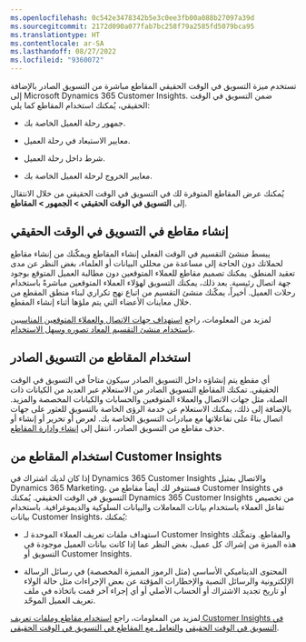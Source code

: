 ```yaml
---
ms.openlocfilehash: 0c542e3478342b5e3c0ee3fb00a088b27097a39d
ms.sourcegitcommit: 2172d090a077fab7bc258f79a2585fd5079bca95
ms.translationtype: HT
ms.contentlocale: ar-SA
ms.lasthandoff: 08/27/2022
ms.locfileid: "9360072"
---
```

تستخدم ميزة التسويق في الوقت الحقيقي المقاطع مباشرة من التسويق الصادر بالإضافة إلى Microsoft Dynamics 365 Customer Insights. ضمن التسويق في الوقت الحقيقي، يُمكنك استخدام المقاطع كما يلي:

-   جمهور رحلة العميل الخاصة بك.

-   معايير الاستبعاد في رحلة العميل.

-   شرط داخل رحلة العميل.

-   معايير الخروج لرحلة العميل الخاصة بك.

يُمكنك عرض المقاطع المتوفرة لك في التسويق في الوقت الحقيقي من خلال الانتقال إلى **التسويق في الوقت الحقيقي > الجمهور > المقاطع**.

## <a name="create-segments-in-real-time-marketing"></a>إنشاء مقاطع في التسويق في الوقت الحقيقي

يبسط منشئ التقسيم في الوقت الفعلي إنشاء المقاطع ويمكّنك من إنشاء مقاطع لحملاتك دون الحاجة إلى مساعدة من محللي البيانات أو العلماء، بغض النظر عن مدى تعقيد المنطق. يمكنك تصميم مقاطع للعملاء المتوقعين دون مطالبة العميل المتوقع بوجود جهة اتصال رئيسية. بعد ذلك، يمكنك التسويق لهؤلاء العملاء المتوقعين مباشرةً باستخدام رحلات العميل. أخيراً، يمكّنك منشئ التقسيم من اتباع نهج تكراري لبناء منطق المقطع من خلال معاينات الأعضاء التي يتم ملؤها أثناء إنشاء المقطع.

لمزيد من المعلومات، راجع [استهداف جهات الاتصال والعملاء المتوقعين المناسبين باستخدام منشئ التقسيم المعاد تصوره وسهل الاستخدام](/dynamics365-release-plan/2022wave1/marketing/dynamics365-marketing/target-right-contacts-leads-using-reimagined-easy-use-segmentation-builder/?azure-portal=true).

## <a name="use-segments-from-outbound-marketing"></a>استخدام المقاطع من التسويق الصادر

أي مقطع يتم إنشاؤه داخل التسويق الصادر سيكون متاحاً في التسويق في الوقت الحقيقي. تمكنك المقاطع التسويق الصادر من الاستعلام عبر العديد من الكيانات ذات الصلة، مثل جهات الاتصال والعملاء المتوقعين والحسابات والكيانات المخصصة والمزيد. بالإضافة إلى ذلك، يمكنك الاستعلام عن خدمة الرؤى الخاصة بالتسويق للعثور على جهات اتصال بناءً على تفاعلاتها مع مبادرات التسويق الخاصة بك. لعرض أو تحرير أو إنشاء أو حذف مقاطع من التسويق الصادر، انتقل إلى [إنشاء وإدارة المقاطع](/learn/modules/manage-emails-journey/5-create-manage-segments/?azure-portal=true).

## <a name="use-segments-from-customer-insights"></a>استخدام المقاطع من Customer Insights

إذا كان لديك اشتراك في Dynamics 365 Customer Insights والاتصال بمثيل Dynamics 365 Marketing، فستتوفر لك أيضاً مقاطع من Customer Insights في التسويق في الوقت الحقيقي. يُمكنك Dynamics 365 Customer Insights من تخصيص تفاعل العملاء باستخدام بيانات المعاملات والبيانات السلوكية والديموغرافية. باستخدام بيانات Customer Insights، يُمكنك:

-   استهداف ملفات تعريف العملاء الموحدة لـ Customer Insights والمقاطع. وتمكّنك هذه الميزة من إشراك كل عميل، بغض النظر عما إذا كانت بيانات العميل موجودة في التسويق أو Customer Insights.

-   المحتوى الديناميكي الأساسي (مثل الرموز المميزة المخصصة) في رسائل الرسالة الإلكترونية والرسائل النصية والإخطارات المؤقتة عن بعض الإجراءات مثل حالة الولاء أو تاريخ تجديد الاشتراك أو الحساب الأصلي أو أي إجراء آخر قمت باتخاذه في ملف تعريف العميل الموحّد.

لمزيد من المعلومات، راجع [استخدام مقاطع وملفات تعريف Customer Insights في التسويق في الوقت الحقيقي](/dynamics365/marketing/real-time-marketing-ci-profile/?azure-portal=true) و[التعامل مع المقاطع في التسويق في الوقت الحقيقي](/dynamics365/marketing/real-time-marketing-segments/?azure-portal=true).
